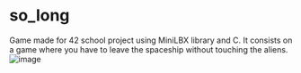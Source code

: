 # so_long
Game made for 42 school project using MiniLBX library and C.
It consists on a game where you have to leave the spaceship without touching the aliens.
![image](https://user-images.githubusercontent.com/82456124/177028897-6ab86847-478d-47bc-ba57-6f2110db0c06.png)
